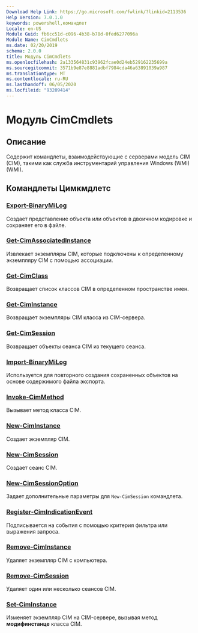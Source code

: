 ```yaml
---
Download Help Link: https://go.microsoft.com/fwlink/?linkid=2113536
Help Version: 7.0.1.0
keywords: powershell,командлет
Locale: en-US
Module Guid: fb6cc51d-c096-4b38-b78d-0fed6277096a
Module Name: CimCmdlets
ms.date: 02/20/2019
schema: 2.0.0
title: Модуль CimCmdlets
ms.openlocfilehash: 2a133564831c93962fcae0d24eb529162235699a
ms.sourcegitcommit: 3571b9e87e8881adbf7984cda46a63891039a987
ms.translationtype: MT
ms.contentlocale: ru-RU
ms.lasthandoff: 06/05/2020
ms.locfileid: "93209414"
---
```

# Модуль CimCmdlets

## Описание

Содержит командлеты, взаимодействующие с серверами модель CIM (CIM), такими как служба инструментарий управления Windows (WMI) (WMI).

## Командлеты Цимкмдлетс

### [Export-BinaryMiLog](Export-BinaryMiLog.md)
Создает представление объекта или объектов в двоичном кодировке и сохраняет его в файле.

### [Get-CimAssociatedInstance](Get-CimAssociatedInstance.md)
Извлекает экземпляры CIM, которые подключены к определенному экземпляру CIM с помощью ассоциации.

### [Get-CimClass](Get-CimClass.md)
Возвращает список классов CIM в определенном пространстве имен.

### [Get-CimInstance](Get-CimInstance.md)
Возвращает экземпляры CIM класса из CIM-сервера.

### [Get-CimSession](Get-CimSession.md)
Возвращает объекты сеанса CIM из текущего сеанса.

### [Import-BinaryMiLog](Import-BinaryMiLog.md)
Используется для повторного создания сохраненных объектов на основе содержимого файла экспорта.

### [Invoke-CimMethod](Invoke-CimMethod.md)
Вызывает метод класса CIM.

### [New-CimInstance](New-CimInstance.md)
Создает экземпляр CIM.

### [New-CimSession](New-CimSession.md)
Создает сеанс CIM.

### [New-CimSessionOption](New-CimSessionOption.md)
Задает дополнительные параметры для `New-CimSession` командлета.

### [Register-CimIndicationEvent](Register-CimIndicationEvent.md)
Подписывается на события с помощью критерия фильтра или выражения запроса.

### [Remove-CimInstance](Remove-CimInstance.md)
Удаляет экземпляр CIM с компьютера.

### [Remove-CimSession](Remove-CimSession.md)
Удаляет один или несколько сеансов CIM.

### [Set-CimInstance](Set-CimInstance.md)
Изменяет экземпляр CIM на CIM-сервере, вызывая метод **модифинстанце** класса CIM.
